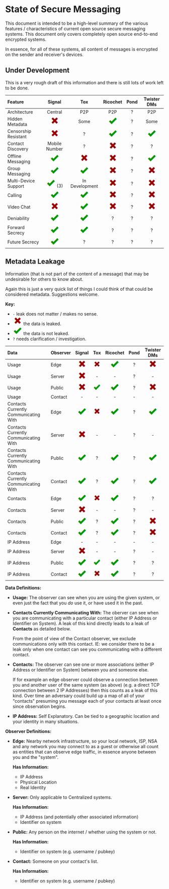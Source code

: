 # State of Secure Messaging

This document is intended to be a high-level summary of the various features /
characteristics of current open source secure messaging systems. This document
only covers completely open source end-to-end encrypted systems.

In essence, for all of these systems, all content of messages is encrypted on
the sender and receiver's devices.

## Under Development

This is a very rough draft of this information and there is still lots of work
left to be done.

| Feature                 |      Signal       |      Tox       |    Ricochet    |  Pond  |  Twister DMs   |
| :---------------------- | :---------------: | :------------: | :------------: | :----: | :------------: |
| Architecture            | Central           | P2P            | P2P            | ?      | P2P            |
| Hidden Metadata         | ![](cross.png)    | Some           | ![](tick.png)  | ?      | Some           |
| Censorship Resistant    | ![](cross.png)    | ?              | ![](tick.png)  | ?      | ![](tick.png)  |
| Contact Discovery       | Mobile Number     | ?              | ![](cross.png) | ?      | ?              |
| Offline Messaging       | ![](tick.png)     | ![](cross.png) | ![](cross.png) | ?      | ![](tick.png)  |
| Group Messaging         | ![](tick.png)     | ![](tick.png)  | ![](cross.png) | ?      | ![](cross.png) |
| Multi-Device Support    | ![](tick.png) (3) | In Development | ![](cross.png) | ?      | ![](cross.png) |
| Calling                 | ![](tick.png)     | ![](tick.png)  | ![](cross.png) | ?      | ![](cross.png) |
| Video Chat              | ![](cross.png)    | ![](tick.png)  | ![](cross.png) | ?      | ![](cross.png) |
| Deniability             | ![](tick.png)     | ![](tick.png)  | ?              | ?      | ?              |
| Forward Secrecy         | ![](tick.png)     | ![](tick.png)  | ?              | ?      | ?              |
| Future Secrecy          | ![](tick.png)     | ?              | ?              | ?      | ?              |

## Metadata Leakage

Information (that is not part of the content of a message) that may be
undesirable for others to know about.

Again this is just a very quick list of things I could think of that could be
considered metadata. Suggestions welcome.

**Key:**
 * `-` leak does not matter / makes no sense.
 * ![](cross.png) the data is leaked.
 * ![](tick.png) the data is not leaked.
 * `?` needs clarification / investigation.

| Data                                  | Observer |     Signal     |      Tox       |    Ricochet    |  Pond  |  Twister DMs   |
| :------------------------------------ | :------- | :------------: |:-------------: | :------------: | :----: | :------------: |
| Usage                                 | Edge     | ![](cross.png) | ![](cross.png) | ![](tick.png)  | ?      | ![](cross.png) |
| Usage                                 | Server   | ![](cross.png) | -              | -              | ?      | -              |
| Usage                                 | Public   | ![](cross.png) | ![](tick.png)  | ![](tick.png)  | ?      | ![](cross.png) |
| Usage                                 | Contact  | -              | -              | -              | -      | -              |
| Contacts Currently Communicating With | Edge     | ![](tick.png)  | ![](cross.png) | ![](tick.png)  | ?      | ![](tick.png)  |
| Contacts Currently Communicating With | Server   | ![](cross.png) | -              | -              | ?      | -              |
| Contacts Currently Communicating With | Public   | ![](tick.png)  | ?              | ![](tick.png)  | ?      | ![](tick.png)  |
| Contacts Currently Communicating With | Contact  | ![](tick.png)  | ?              | ![](tick.png)  | ?      | ![](tick.png)  |
| Contacts                              | Edge     | ![](tick.png)  | ![](cross.png) | ![](tick.png)  | ?      | ?              |
| Contacts                              | Server   | ![](cross.png) | -              | -              | ?      | -              |
| Contacts                              | Public   | ![](tick.png)  | ?              | ![](tick.png)  | ?      | ![](cross.png) |
| Contacts                              | Contact  | ![](tick.png)  | ?              | ![](tick.png)  | ?      | ![](cross.png) |
| IP Address                            | Edge     | -              | -              | -              | -      | -              |
| IP Address                            | Server   | ![](cross.png) | -              | -              | ?      | -              |
| IP Address                            | Public   | ![](tick.png)  | ![](tick.png)  | ![](tick.png)  | ?      | ?              |
| IP Address                            | Contact  | ![](tick.png)  | ![](cross.png) | ![](tick.png)  | ?      | ?              |

**Data Definitions:**

* **Usage:** The observer can see when you are using the given system, or even
  just the fact that you *do* use it, or have used it in the past.
* **Contacts Currently Communicating With:** The oberver can see when you are
  communicating with a particular contact (either IP Address or Identifier on
  System). A leak of this kind directly leads to a leak of **Contacts** as
  detailed below.

  From the point of view of the Contact observer, we exclude communications only
  with this contact. IE: we consider there to be a leak only when one contact
  can see you communicating with a different contact.
* **Contacts:** The observer can see one or more associations (either IP
  Address or Identifier on System) between you and someone else.

  If for example an edge observer could observe a connection between you and
  another user of the same system (as above) (e.g. a direct TCP connection
  between 2 IP Addresses) then this counts as a leak of this kind. Over time an
  adversary could build up a map of all of your "contacts" presuming you message
  each of your contacts at least once since observation begins.
* **IP Address:** Self Explanatory. Can be tied to a geographic location and
  your identity in many situations.


**Observer Definitions:**

* **Edge:** Nearby network infrastructure, so your local network, ISP, NSA and any
  network you may connect to as a guest or otherwise all count as entities that
  can observe edge traffic, in essence anyone between you and the "system".

  **Has Information:**
  * IP Address
  * Physical Location
  * Real Identity

* **Server:** Only applicable to Centralized systems.

  **Has Information:**
  * IP Address (and potentially other associated information)
  * Identifier on system

* **Public:** Any person on the internet / whether using the system or not.

  **Has Information:**
  * Identifier on system (e.g. username / pubkey)

* **Contact:** Someone on your contact's list.

  **Has Information:**
  * Identifier on system (e.g. username / pubkey)
